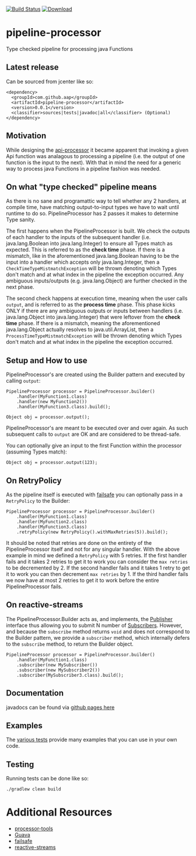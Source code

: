 [![Build Status](https://travis-ci.org/apis-and-processors/pipeline-processor.svg?branch=master)](https://travis-ci.org/apis-and-processors/pipeline-processor)
[![Download](https://api.bintray.com/packages/apis-and-processors/java-libraries/pipeline-processor/images/download.svg) ](https://bintray.com/apis-and-processors/java-libraries/pipeline-processor/_latestVersion)

# pipeline-processor
Type checked pipeline for processing java Functions

## Latest release

Can be sourced from jcenter like so:

    <dependency>
      <groupId>com.github.aap</groupId>
      <artifactId>pipeline-processor</artifactId>
      <version>0.0.1</version>
      <classifier>sources|tests|javadoc|all</classifier> (Optional)
    </dependency>
    
## Motivation

While designing the [api-processor](https://github.com/apis-and-processors/api-processor) it became apparent that invoking a given Api 
function was analagous to processing a pipeline (i.e. the output of one function is the input to the next). With that in mind the need 
for a generic way to process java Functions in a pipeline fashion was needed.

## On what "type checked" pipeline means

As there is no sane and programattic way to tell whether any 2 handlers, at compile time, have matching output-to-input types we have 
to wait until runtime to do so. PipelineProcessor has 2 passes it makes to determine Type sanity. 

The first happens when the PipelineProcessor is built. We check the outputs of each handler to the inputs of the subsequent handler 
(i.e. java.lang.Boolean into java.lang.Integer) to ensure all Types match as expected. This is referred to as the __check time__ phase. 
If there is a mismatch, like in the aforementioned java.lang.Boolean having to be the input into a handler which accepts only java.lang.Integer, 
then a `CheckTimeTypeMistmatchException` will be thrown denoting which Types don't match and at what index in the pipeline the exception occurred. 
Any ambiguous inputs/outputs (e.g. java.lang.Object) are further checked in the next phase.

The second check happens at execution time, meaning when the user calls `output`, and is referred to as the __process time__ phase. 
This phase kicks ONLY if there are any ambiguous outputs or inputs between handlers (i.e. java.lang.Object into java.lang.Integer) 
that were leftover from the __check time__ phase. If there is a mismatch, meaning the aforementioned java.lang.Object actually resolves 
to java.util.ArrayList, then a `ProcessTimeTypeMistmatchException` will be thrown denoting which Types don't match and at what index 
in the pipeline the exception occurred.

## Setup and How to use

PipelineProcessor's are created using the Builder pattern and executed by calling `output`:

    PipelineProcessor processor = PipelineProcessor.builder()
        .handler(MyFunction1.class)
        .handler(new MyFunction2())
        .handler(MyFunction3.class).build();
        
    Object obj = processor.output();

PipelineProcessor's are meant to be executed over and over again. As such subsequent calls to `output` are OK and are considered to be thread-safe. 

You can optionally give an input to the first Function within the processor (assuming Types match):

    Object obj = processor.output(123);

## On RetryPolicy

As the pipeline itself is executed with [failsafe](https://github.com/jhalterman/failsafe) you can optionally pass in a `RetryPolicy` to the Builder:

    PipelineProcessor processor = PipelineProcessor.builder()
        .handler(MyFunction1.class)
        .handler(MyFunction2.class)
        .handler(MyFunction3.class)
        .retryPolicy(new RetryPolicy().withMaxRetries(5)).build();
	
It should be noted that retries are done on the entirety of the PipelineProcessor itself and not for any singular handler. 
With the above example in mind we defined a `RetryPolicy` with 5 retries. If the first handler fails and it takes 2 retries to 
get it to work you can consider the `max retries` to be decremented by 2. If the second handler fails and it takes 1 retry to 
get it to work you can then decrement `max retries` by 1. If the third handler fails we now have at most 2 retries to get it 
to work before the entire PipelineProcessor fails.
    
## On reactive-streams

The PipelineProcessor.Builder acts as, and implements, the [Publisher](https://github.com/reactive-streams/reactive-streams-jvm#1-publisher-code) 
interface thus allowing you to submit N number of [Subscribers](https://github.com/reactive-streams/reactive-streams-jvm#2-subscriber-code).
However, and because the `subscribe` method returns `void` and does not correspond to the Builder pattern, we provide a `subscriber` method, 
which internally defers to the `subscribe` method, to return the Builder object. 

    PipelineProcessor processor = PipelineProcessor.builder()
        .handler(MyFunction1.class)
        .subscriber(new MySubscriber())
        .subscriber(new MySubscriber2())
        .subscriber(MySubscriber3.class).build();

## Documentation

javadocs can be found via [github pages here](https://apis-and-processors.github.io/pipeline-processor/docs/javadoc/)

## Examples

The [various tests](https://github.com/apis-and-processors/pipeline-processor/tree/master/src/test/java/com/github/pipeline/processor) 
provide many examples that you can use in your own code.
    
## Testing

Running tests can be done like so:

    ./gradlew clean build
	
# Additional Resources

* [processor-tools](https://github.com/apis-and-processors/processor-tools)
* [Guava](https://github.com/google/guava/wiki)
* [failsafe](https://github.com/jhalterman/failsafe)
* [reactive-streams](https://github.com/reactive-streams/reactive-streams-jvm)
